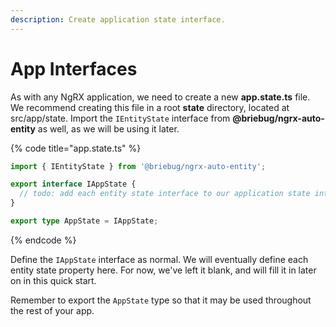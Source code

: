 ```yaml
---
description: Create application state interface.
---
```


# App Interfaces

As with any NgRX application, we need to create a new **app.state.ts** file. We recommend creating this file in a root **state** directory, located at src/app/state. Import the `IEntityState` interface from **@briebug/ngrx-auto-entity** as well, as we will be using it later. 

{% code title="app.state.ts" %}
```typescript
import { IEntityState } from '@briebug/ngrx-auto-entity';

export interface IAppState {
  // todo: add each entity state interface to our application state interface
}

export type AppState = IAppState;
```
{% endcode %}

Define the `IAppState` interface as normal. We will eventually define each entity state property here. For now, we've left it blank, and will fill it in later on in this quick start.

Remember to export the `AppState` type so that it may be used throughout the rest of your app.

